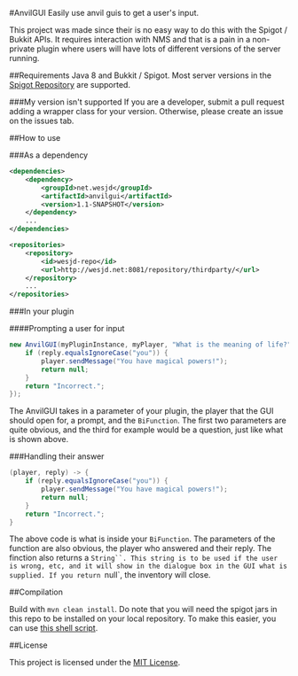 #AnvilGUI
Easily use anvil guis to get a user's input.

This project was made since their is no easy way to do this with the Spigot / Bukkit APIs. It requires interaction
with NMS and that is a pain in a non-private plugin where users will have lots of different versions of the server
running.

##Requirements
Java 8 and Bukkit / Spigot. Most server versions in the [Spigot Repository](https://hub.spigotmc.org/nexus/) are supported.

###My version isn't supported
If you are a developer, submit a pull request adding a wrapper class for your version. Otherwise, please create an issue
on the issues tab. 

##How to use

###As a dependency

```xml
<dependencies>
    <dependency>
        <groupId>net.wesjd</groupId>
        <artifactId>anvilgui</artifactId>
        <version>1.1-SNAPSHOT</version>
    </dependency>
    ...
</dependencies>

<repositories>
    <repository>
        <id>wesjd-repo</id>
        <url>http://wesjd.net:8081/repository/thirdparty/</url>
    </repository>
    ...
</repositories>
```

###In your plugin

####Prompting a user for input

```java
new AnvilGUI(myPluginInstance, myPlayer, "What is the meaning of life?", (player, reply) -> {
    if (reply.equalsIgnoreCase("you")) {
        player.sendMessage("You have magical powers!");
        return null;
    }
    return "Incorrect.";
});
```
The AnvilGUI takes in a parameter of your plugin, the player that the GUI should open for, a prompt, and the
`BiFunction`. The first two parameters are quite obvious, and the third for example would be a question, just like
what is shown above.

###Handling their answer

```java
(player, reply) -> {
    if (reply.equalsIgnoreCase("you")) {
        player.sendMessage("You have magical powers!");
        return null;
    }
    return "Incorrect.";
}
```
The above code is what is inside your `BiFunction`. The parameters of the function are also obvious, the player who answered
and their reply. The finction also returns a `String``. This string is to be used if the user is wrong, etc,
and it will show in the dialogue box in the GUI what is supplied. If you return `null`, the inventory will close.

##Compilation

Build with `mvn clean install`. Do note that you will need the spigot jars in this repo to be installed on your
local repository. To make this easier, you can use [this shell script](https://gist.github.com/WesJD/39b8f0c88f74bc952e27a737d3a67234).

##License

This project is licensed under the [MIT License](LICENSE).
